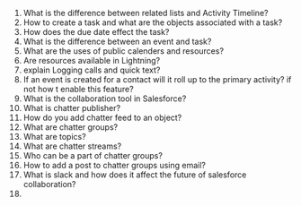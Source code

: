1. What is the difference between related lists and Activity Timeline?
2. How to create a task and what are the objects associated with a task?
3. How does the due date effect the task?
4. What is the difference between an event and task?
5. What are the uses of public calenders and resources?
6. Are resources available in Lightning?
7. explain Logging calls and quick text?
8. If an event is created for a contact will it roll up to the primary activity? if not how t enable this feature?
9. What is the collaboration tool in Salesforce?
10. What is chatter publisher?
11. How do you add chatter feed to an object?
12. What are chatter groups?
13. What are topics?
14. What are chatter streams?
15. Who can be a part of chatter groups?
16. How to add a post to chatter groups using email?
17. What is slack and how does it affect the future of salesforce collaboration?
18. 
